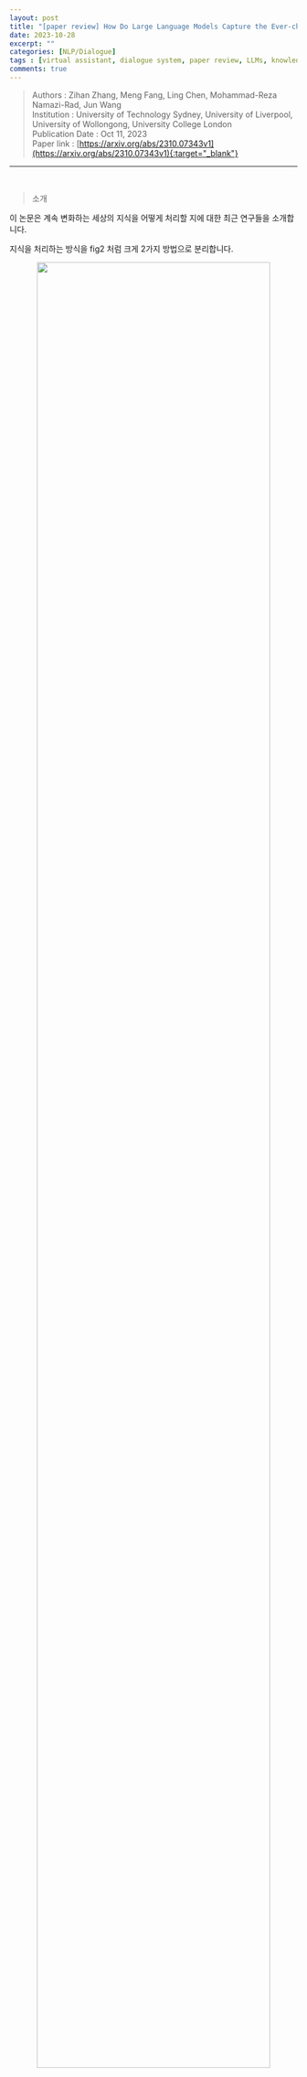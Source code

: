 ```yaml
---
layout: post
title: "[paper review] How Do Large Language Models Capture the Ever-changing World Knowledge? A Review of Recent Advances"
date: 2023-10-28
excerpt: ""
categories: [NLP/Dialogue]
tags : [virtual assistant, dialogue system, paper review, LLMs, knowledge]
comments: true
---
```


>Authors : Zihan Zhang, Meng Fang, Ling Chen, Mohammad-Reza Namazi-Rad, Jun Wang  
>Institution : University of Technology Sydney, University of Liverpool, University of Wollongong, University College London  
>Publication Date : Oct 11, 2023   
>Paper link : [https://arxiv.org/abs/2310.07343v1](https://arxiv.org/abs/2310.07343v1){:target="_blank"}  

---

<br>

> <subtitle> 소개 </subtitle>

이 논문은 계속 변화하는 세상의 지식을 어떻게 처리할 지에 대한 최근 연구들을 소개합니다.

지식을 처리하는 방식을 fig2 처럼 크게 2가지 방법으로 분리합니다.

<center><img src= "https://liger82.github.io/assets/img/post/20231028-LLM-explicit-knowledge/fig2.png" width="90%"></center><br>

1. Implicit(내재적 방식): 모델 학습 방식 
2. Explicit(외재적 방식): 외부 지식 활용 방식

요즘은 1, 2번 둘 다 활용하는 추세고 둘 다 필요하다는 입장이지만 
제가 하는 일이 2번이고 현재 2번에서 성능 개선을 바라고 있기 때문에 2번에 대해서만 각 방식의 특징에 대해 다루도록 하겠습니다.

<br>

외재적 방식의 공통점은 다음 table1에서 확인할 수 있습니다.

<center><img src= "https://liger82.github.io/assets/img/post/20231028-LLM-explicit-knowledge/table1.png" width="90%"></center><br>

* LM params 고정: 변화하는 지식에 대한 대처를 외부 지식에 의존하기 때문에 Original LM 혹은 Base LM 학습을 하지 않음  
* 추가 학습 안함: (SERAC를 제외하고는) 추가 학습을 하지 않음
* Black-box: 공개되지 않은 모델에 적합한지 여부(예: 모델 아키텍처, 매개변수, 활성화 또는 그라데이션을 사용할 수 없는 경우)
    - 공통적으로 가능하다는 점 -> 모두 함께 활용 가능

<br>

기존 RAG 모델은 retrieval 모델을 LM과 함께 학습하였지만 이는 공개된 LLM(e.g. ChatGPT)에 적용하기 어렵게 만들었습니다.

(이것은 무슨 의미일까요??)
잠깐 찾아봤을 땐 retrieval 모델과 LM이 학습 데이터가 달라서? 학습 목표가 달라서? 두 개를 합치해서 사용하는 것이 어렵다 라는 의견을 봤는데 그럼 외재적 방식이 다 해당되는게 아닌가 싶네요.

<br>

외재적 방식의 3가지 방법은 LLM은 고정하고 

1. 외부 메모리를 사용하거나(Memory-enhanced) 
2. 기존에 존재하는 retriever을 사용하거나(Retrieval-enhanced) 
3. 인터넷을 사용하는 방식으로(Internet-enhanced)

변화하는 지식에 대처합니다.

<br>

> <subtitle> Memory-enhanced 방식 </subtitle>

* Memory-enhanced 방식: 정적인 LLM + 증가하는 비모수 메모리
    - -> 추론 중에 메모리에 있는 지식 이상의 정보 잡아낼 수 있음
* 외부 메모리에는 새로운 정보가 포함된 최근 말뭉치 또는 피드백을 저장할 수 있음

<br>

### kNN-LM: 코퍼스/문서 저장

<center><img src= "https://liger82.github.io/assets/img/post/20231028-LLM-explicit-knowledge/fig1-knn-lm.png" width="90%"></center><br>

* 메모리에 key-value 형태로 모든 <context, token> 을 저장
* 추론할 때, 메모리에 있는 k개의 가까운 토큰에서 추출한 분포로 고정된 LLM을 보간(interpolate)하여 다음 토큰의 확률을 계산
    - 보간하다는 말은 두 개의 값을 이용하여 사이에 존재할 법한 값을 추정하는 것을 의미
    - 거리는 사전학습 LM의 임베딩 공간에서의 거리를 계산한 값
* 불필요한 추출을 생략 -> kNN-LM의 효율성 향상
* 추출된 맥락에 정보를 통합하기 위해 gnn(graph neural network) 활용 -> 생성 퀄리티 향상
* continual learning 에 kNN-LM 을 적용한 사례도 있음 
* downstream task에 대한 zero-shot 추론에 적용한 사례도 있음

<br>

### 피드백/수정사항 저장

* 사용자 피드백 저장 -> 모델의 문제 있는 예측 고치고, 미래의 동일한 에러를 방지
* 모델 출력값을 수정하기 위해 피드백을 적용하는 보조 보정기를 학습
* 사용자가 시스템과 상호 작용을 해보고 잘못된 경우 수정할 수 있도록 설계
* 일부러 오답 질문을 하고 수정 피드백을 주는 설계
* (공통사항) 업데이트된 지식을 메모리에 명시적으로 보관
    - (Mitchell) 입력 -> 분류기(관련 수정 사항이 메모리에 존재하는지 판단) -> counterfactual 모델을 통해 지식 업데이트 수행
    - (Zhong) 복잡한 질문을 분해하여 베이스 모델에 임시 답변을 생성하도록 요청 -> 생성된 답변이 기억에서 검색된 사실과 모순될 경우 모델 출력을 수정

<br>

> <subtitle> Retrieval-enhanced 방식 </subtitle>

* 기존 retrieval 모델 + multi learner로서의 LLM + 프롬프트 조합 방식
* 단일 단계 방식과 다단계 방식으로 분류

<center><img src= "https://liger82.github.io/assets/img/post/20231028-LLM-explicit-knowledge/fig4.png" width="90%"></center><br>

### Single-stage

* 사용자 입력에 대해 검색을 한 번 사용 + LLM 활용
* 각 입력에 대해 유사한 설명을 검색하여 문맥 내에서 편집 수행
* 범용 retriever 이 최선이 아닐 수 있음 - Augmentation-Adapted Retriever (AAR)
    - AAR은 블랙박스인 LM의 다운스트림 태스크를 돕기 위해 범용 플러그인으로 활용하기 위해 제안됨.
    - 사전 학습된 retriever 을 활용하여 사용자 쿼리에 대한 N개의 문서를 검색
    - 작은 인코더-디코더 모델을 사용했고 그 모델의 FiD attention score를 활용하여 LM 선호 문서에 대한 라벨링을 수행했음 + 인간 선호 문서와 함께 positive sample로 활용
    - 사전 학습된 retriever로는 ANCE 샘플링 기법으로 negative sample을 가져옴
    - AAR은 이 두 종류의 표본을 활용하여 파인튜닝
    - 추론 시에 AAR은 제로샷 생성 태스크를 위한 unseen LM을 보조함

    - source LM(인코더-디코더 모델; Flan T5)은 LM 선호 신호를 제공(작은 LM 활용)
    - FiD(디코더 모델; InstructGPT)로는 쿼리에 검색된 내용을 FiD 기법으로 답변 생성
    - FiD cross-attention(FiDAtt) score를 활용하여 생성 답변의 Top-k 의 positive sample 을 선택
    - 사전 학습된 retriever로는 ANCE 샘플링 기법으로 negative sample을 가져옴
    - target tasks를 위한 target LMs에 AAR 결과 활용
        - target은 source와 겹치는 내용 없음(unseen)

<center><img src= "https://liger82.github.io/assets/img/post/20231028-LLM-explicit-knowledge/fig2-AAR.png" width="90%"></center><br>

* 엔티티의 popularity에 기반한 휴리스틱 활용하여 효율성 높이는 방식도 있음
    - 입력 질문 내의 엔티티 popularity가 낮은 경우에만 관련 문맥을 검색하여 성능 개선
    - 추론 비용 효율화
* 제한된 컨텍스트 길이 이슈 해결을 위한 방법
    - 검색된 각 문서를 LLM에 개별적으로 추가한 다음 여러 패스의 출력 확률을 앙상블

<br>

### Multi-stage

* Chain of thoughts
* multi-step reasoning
* 복잡한 문제는 서브 문제로 나눠서 각기 검색을 통해 생성
* 지식 그래프를 활용하기도 함.


<br>

> <subtitle> Internet-enhanced 방식 </subtitle>

* 이전 방식은 정적이거나 offline 지식에서 정보를 가져옴 -> 가장 최신의 정보라고 볼 수 없음
* real-time으로 웹 서치하여 지식을 가져오는 방식도 최근에는 사용
* LangChain, ChatGPT Plugins 등 툴에서 쉽게 웹서치를 연결할 수 있음
* LLM을 중앙의 플래너로 보고 다양한 plug-and-play 툴을 연결하여 복잡한 문제를 해결하려는 시도도 있음

<br>

> <subtitle> 장단 </subtitle>

* memory-enhanced, retrieval-enhanced 방식이 효율적이긴 하나 주기적인 지식 업데이트가 필요함
* Internet-enhanced 방식은 real-time web search를 통해 최신 정보에 대한 이슈는 없지만 정제되지 않은 품질이 떨어지는 데이터에 대한 문제는 남아있음.
* single-stage retrieval 방식에 비해 multi-stage retrieval은 복잡한 문제를 더 잘 풀지만 상당한 추론 오버헤드가 있음. 
* 추출된 지식의 필터링이 필요 -> 관련 없는 내용 줄여서 LLM에 부담 줄임, 입력 길이 제한
* 추출 자체를 제한적으로 수행 -> 추론 오버헤드 줄임

<br>

> <subtitle> 활용 및 논의점 </subtitle>

* 프롬프트에 지식을 추가하는 것 이외에 지식을 LLM의 결과에 보간하는 과정을 추가해보는 건 어떨지
* 추후에는 피드백을 반영하는 시스템을 구축
* 과거와 현재 들어온 지식 간의 충돌이 벌어졌을 때 옳은 것이 어떤 것인지 판단을 할 수 있을까?
* 현재 사용하는 필터링을 AAR로 대체할 수 있나?
* 필요한 시점의 검색을 어떻게 정하는가
* 인터넷 지식을 가져올 때 신뢰도와 노이즈 제거는 어떤 방식이 좋을까?
* 프롬프트의 내용과 LLM 내의 지식이 충돌을 일으켰을 때 어떻게 처리해야 하는지, 어떻게 우선순위를 잡을 수 있을지

<br>

---

> <subtitle> References </subtitle>

* [](){:target="_blank"}










